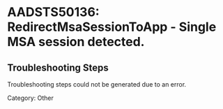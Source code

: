 # AADSTS50136: RedirectMsaSessionToApp - Single MSA session detected.


## Troubleshooting Steps
Troubleshooting steps could not be generated due to an error.

Category: Other